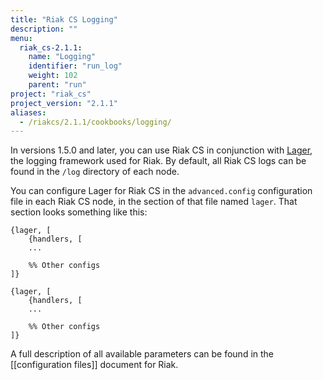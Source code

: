 ```yaml
---
title: "Riak CS Logging"
description: ""
menu:
  riak_cs-2.1.1:
    name: "Logging"
    identifier: "run_log"
    weight: 102
    parent: "run"
project: "riak_cs"
project_version: "2.1.1"
aliases:
  - /riakcs/2.1.1/cookbooks/logging/
---
```


In versions 1.5.0 and later, you can use Riak CS in conjunction with
[Lager](https://github.com/basho/lager), the logging framework used for
Riak. By default, all Riak CS logs can be found in the `/log` directory
of each node.

You can configure Lager for Riak CS in the `advanced.config` configuration
file in each Riak CS node, in the section of that file named `lager`.
That section looks something like this:

```advancedconfig
{lager, [
    {handlers, [
    ...

    %% Other configs
]}
```

```appconfig
{lager, [
    {handlers, [
    ...

    %% Other configs
]}
```

A full description of all available parameters can be found in the
[[configuration files]] document for Riak.
